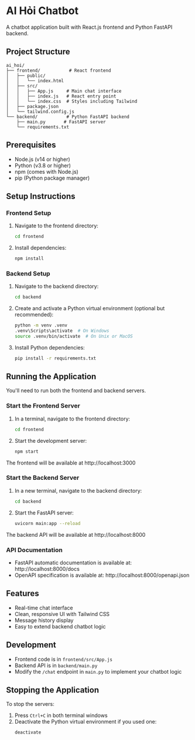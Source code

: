 # AI Hỏi Chatbot

A chatbot application built with React.js frontend and Python FastAPI backend.

## Project Structure

```
ai_hoi/
├── frontend/           # React frontend
│   ├── public/
│   │   └── index.html
│   ├── src/
│   │   ├── App.js     # Main chat interface
│   │   ├── index.js   # React entry point
│   │   └── index.css  # Styles including Tailwind
│   ├── package.json
│   └── tailwind.config.js
└── backend/           # Python FastAPI backend
    ├── main.py       # FastAPI server
    └── requirements.txt
```

## Prerequisites

- Node.js (v14 or higher)
- Python (v3.8 or higher)
- npm (comes with Node.js)
- pip (Python package manager)

## Setup Instructions

### Frontend Setup

1. Navigate to the frontend directory:
   ```bash
   cd frontend
   ```

2. Install dependencies:
   ```bash
   npm install
   ```

### Backend Setup

1. Navigate to the backend directory:
   ```bash
   cd backend
   ```

2. Create and activate a Python virtual environment (optional but recommended):
   ```bash
   python -m venv .venv
   .venv\Scripts\activate  # On Windows
   source .venv/bin/activate  # On Unix or MacOS
   ```

3. Install Python dependencies:
   ```bash
   pip install -r requirements.txt
   ```

## Running the Application

You'll need to run both the frontend and backend servers.

### Start the Frontend Server

1. In a terminal, navigate to the frontend directory:
   ```bash
   cd frontend
   ```

2. Start the development server:
   ```bash
   npm start
   ```

The frontend will be available at http://localhost:3000

### Start the Backend Server

1. In a new terminal, navigate to the backend directory:
   ```bash
   cd backend
   ```

2. Start the FastAPI server:
   ```bash
   uvicorn main:app --reload
   ```

The backend API will be available at http://localhost:8000

### API Documentation

- FastAPI automatic documentation is available at: http://localhost:8000/docs
- OpenAPI specification is available at: http://localhost:8000/openapi.json

## Features

- Real-time chat interface
- Clean, responsive UI with Tailwind CSS
- Message history display
- Easy to extend backend chatbot logic

## Development

- Frontend code is in `frontend/src/App.js`
- Backend API is in `backend/main.py`
- Modify the `/chat` endpoint in `main.py` to implement your chatbot logic

## Stopping the Application

To stop the servers:
1. Press `Ctrl+C` in both terminal windows
2. Deactivate the Python virtual environment if you used one:
   ```bash
   deactivate
   ```

